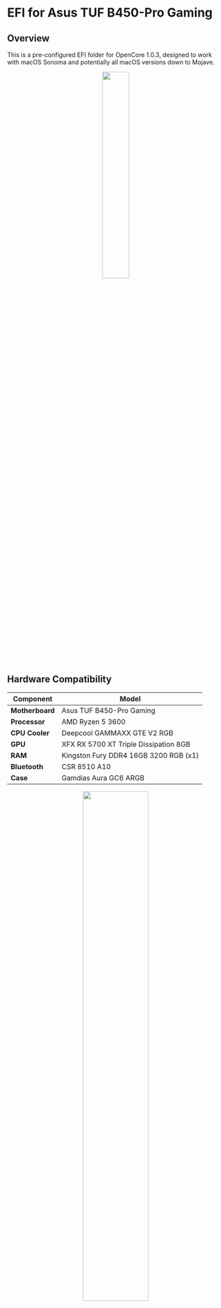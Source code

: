 # EFI for Asus TUF B450-Pro Gaming

## Overview

This is a pre-configured EFI folder for OpenCore 1.0.3, designed to work with macOS Sonoma and potentially all macOS versions down to Mojave.

<p align="center">
  <img src="https://github.com/user-attachments/assets/998b40d2-2253-46c2-bbb9-7c3edf280602" width="35%">
</p>

## Hardware Compatibility

| Component       | Model                                      |
|---------------|-------------------------------------------|
| **Motherboard** | Asus TUF B450-Pro Gaming                |
| **Processor**  | AMD Ryzen 5 3600                         |
| **CPU Cooler** | Deepcool GAMMAXX GTE V2 RGB              |
| **GPU**        | XFX RX 5700 XT Triple Dissipation 8GB    |
| **RAM**        | Kingston Fury DDR4 16GB 3200 RGB (x1)    |
| **Bluetooth**  | CSR 8510 A10                             |
| **Case**       | Gamdias Aura GC6 ARGB                    |

<p align="center">
<img src="https://github.com/user-attachments/assets/bde01d8c-e150-4f42-8388-f8a4c83c5e2b" width="55%">
</p>

## What Works

✅ Bluetooth  
✅ DRM Content  
✅ Adobe Software  
✅ Audio  
✅ Stable System Performance  
✅ Thunderbolt Support  
✅ iPhone Sync (Not to be confused with Screen Mirroring)  
✅ FileVault  

<p align="center">
<img src="https://github.com/user-attachments/assets/d1df140d-9036-4547-b3b3-f624acebed67" width="55%">
</p>

## What Doesn't Work

❌ Wi-Fi (No module installed)  
❌ AirDrop (Requires a Broadcom module)  
❌ ASUS Aura Sync (Unknown fix)  

## Tested OS

- ✅ macOS Sonoma  

## Working OS

🟡 macOS Catalina *(needs testing)*  
🟡 macOS Big Sur *(needs testing)*  
🟡 macOS Monterey *(needs testing)*  
🟡 macOS Ventura *(needs testing)*  
🟢 macOS Sonoma *(fully working)*  
🟢 macOS Sequoia *(fully working)*  

## Installation Guide

### 1. Preparing the USB Drive (Windows)
1. **Change SMBIOS** using [GenSMBIOS](https://github.com/corpnewt/GenSMBIOS) before installation to ensure compatibility and proper iServices functionality.
2. Download **Python 3** and install it.
3. Download **OpenCorePkg** and extract it.
4. Open the **macrecovery** folder inside OpenCorePkg.
5. In the folder path, type `cmd` and press Enter to open Command Prompt.
6. Run the following command to download macOS recovery files:
   ```sh
   py macrecovery.py -b Mac-226CB3C6A851A671 -m 00000000000000000 download
   ```
7. Format a **USB drive (4GB+):**
   - Open **Disk Management**.
   - Delete all partitions on the USB.
   - Create a **FAT32** partition and name it **EFI**.
8. Create a folder on the USB:
   ```sh
   com.apple.recovery.boot
   ```
9. Move the **BaseSystem.dmg** and **BaseSystem.chunklist** files to this folder.

### 2. Creating the USB Installer
- **Option 1: Disk Management (UEFI systems)**
  - Format USB as **FAT32**.
  - Move macOS recovery files to `com.apple.recovery.boot`.
  - Copy the OpenCore **EFI** folder to the USB root.

- **Option 2: Rufus (USB 16GB+)**
  - Open **Rufus**.
  - Set **BOOT Selection** to **Non-Bootable**.
  - Set **File System** to **Large FAT32**.
  - Click **Start**, then remove any **autorun** files on the USB.
  - Move macOS recovery files to `com.apple.recovery.boot`.
  - Copy the OpenCore **EFI** folder to the USB root.

### 3. Configuring BIOS
1. Enter BIOS by pressing `F2` or `DEL` on boot.
2. Apply the following settings:
   - Disable **Secure Boot**
   - Enable **Above 4G Decoding**
   - Set **CSM** to **Disabled**
   - Set **SATA Mode** to **AHCI**
   - Enable **XMP Profile** (if applicable)
   - Set **Primary Display** to **PEG** (for external GPU users)
3. Save and exit BIOS.

### 4. Installing macOS
1. Boot from the USB drive and select **Install macOS**.
2. Follow the macOS installation steps.
3. After installation, boot into macOS using the USB (selecting **macOS** in OpenCore).

### 5. Post-Installation
1. Mount the internal drive's EFI partition.
2. Copy the EFI folder from the USB drive to the internal EFI partition.
3. Reboot and verify that OpenCore boots macOS properly.

![Screenshot 2025-02-02 at 23 14 38](https://github.com/user-attachments/assets/8526b3d6-855f-461e-8461-ff194eb7dcb0)
![Screenshot 2025-02-02 at 23 40 34](https://github.com/user-attachments/assets/bc7cc33d-bdd8-4a0a-959e-2ad423862702)
*Screenshot of working DRM content*

## Notes

- **For AirDrop and full macOS Wi-Fi support**, a Broadcom Wi-Fi module is required.
- **Aura Sync is not functional**; potential fixes need further research.

